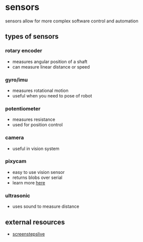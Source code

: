 # sensors

sensors allow for more complex software control and automation

## types of sensors

### rotary encoder

* measures angular position of a shaft
* can measure linear distance or speed

### gyro/imu

* measures rotational motion
* useful when you need to pose of robot

### potentiometer

* measures resistance
* used for position control 

### camera

* useful in vision system

### pixycam

* easy to use vision sensor
* returns blobs over serial
* learn more [here](http://charmedlabs.com/default/pixy-cmucam5/)

### ultrasonic

* uses sound to measure distance

## external resources
* [screenstepslive](http://wpilib.screenstepslive.com/s/4485/m/13809/l/599710-wpilib-sensor-overview)